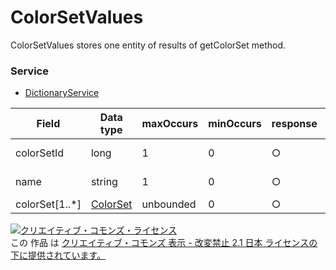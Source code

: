 # ColorSetValues
ColorSetValues stores one entity of results of getColorSet method.
### Service
+ [DictionaryService](../services/DictionaryService.md)

| Field | Data type | maxOccurs | minOccurs | response | add | set | remove | Description | 
|---|---|---|---|---|---|---|---|---|
| colorSetId| long| 1| 0| ○| Ignore| Ignore| Ignore| Color set ID. |
| name| string| 1| 0| ○| Ignore| Ignore| Ignore| Colors set name. |
| colorSet[1..*]| <a href="./ColorSet.md">ColorSet</a>| unbounded| 0| ○| Ignore| Ignore| Ignore| Color set. |
<a rel="license" href="http://creativecommons.org/licenses/by-nd/2.1/jp/"><img alt="クリエイティブ・コモンズ・ライセンス" style="border-width:0" src="https://i.creativecommons.org/l/by-nd/2.1/jp/88x31.png" /></a><br />この 作品 は <a rel="license" href="http://creativecommons.org/licenses/by-nd/2.1/jp/">クリエイティブ・コモンズ 表示 - 改変禁止 2.1 日本 ライセンスの下に提供されています。</a>
